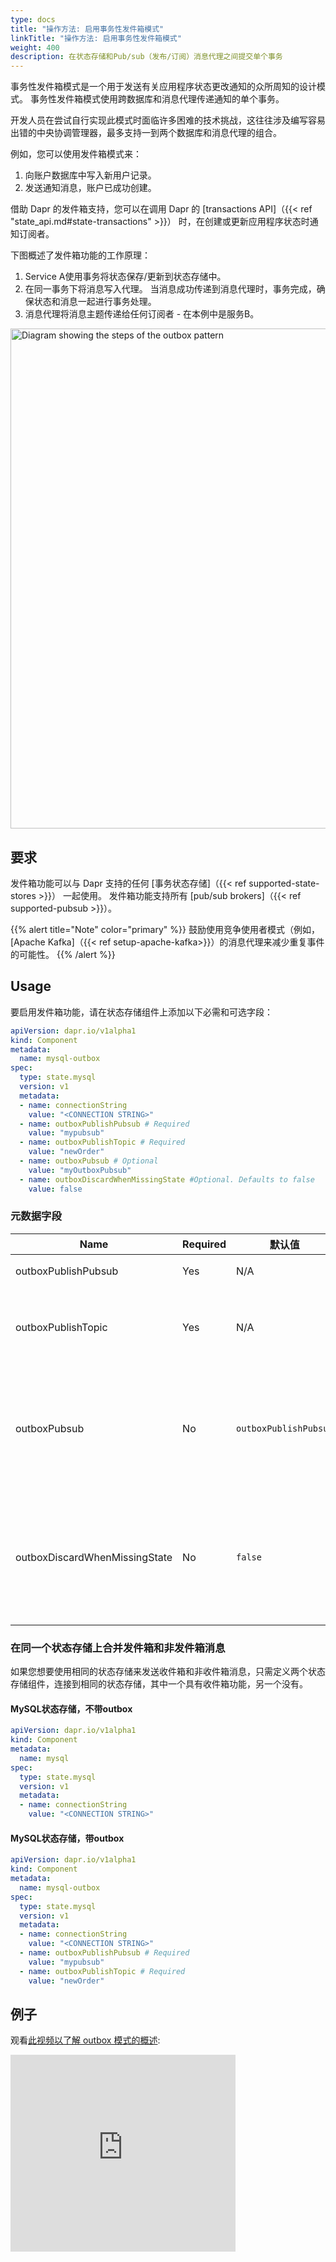 ```yaml
---
type: docs
title: "操作方法: 启用事务性发件箱模式"
linkTitle: "操作方法: 启用事务性发件箱模式"
weight: 400
description: 在状态存储和Pub/sub（发布/订阅）消息代理之间提交单个事务
---
```


事务性发件箱模式是一个用于发送有关应用程序状态更改通知的众所周知的设计模式。 事务性发件箱模式使用跨数据库和消息代理传递通知的单个事务。

开发人员在尝试自行实现此模式时面临许多困难的技术挑战，这往往涉及编写容易出错的中央协调管理器，最多支持一到两个数据库和消息代理的组合。

例如，您可以使用发件箱模式来：

1. 向账户数据库中写入新用户记录。
2. 发送通知消息，账户已成功创建。

借助 Dapr 的发件箱支持，您可以在调用 Dapr 的 [transactions API]（{{< ref "state_api.md#state-transactions" >}}） 时，在创建或更新应用程序状态时通知订阅者。

下图概述了发件箱功能的工作原理：

1. Service A使用事务将状态保存/更新到状态存储中。
2. 在同一事务下将消息写入代理。 当消息成功传递到消息代理时，事务完成，确保状态和消息一起进行事务处理。
3. 消息代理将消息主题传递给任何订阅者 - 在本例中是服务B。

<img src="/images/state-management-outbox.png" width=800 alt="Diagram showing the steps of the outbox pattern">

## 要求

发件箱功能可以与 Dapr 支持的任何 [事务状态存储]（{{< ref supported-state-stores >}}） 一起使用。 发件箱功能支持所有 [pub/sub brokers]（{{< ref supported-pubsub >}}）。

{{% alert title="Note" color="primary" %}}
鼓励使用竞争使用者模式（例如，[Apache Kafka]（{{< ref setup-apache-kafka>}}）的消息代理来减少重复事件的可能性。
{{% /alert %}}

## Usage

要启用发件箱功能，请在状态存储组件上添加以下必需和可选字段：

```yaml
apiVersion: dapr.io/v1alpha1
kind: Component
metadata:
  name: mysql-outbox
spec:
  type: state.mysql
  version: v1
  metadata:
  - name: connectionString
    value: "<CONNECTION STRING>"
  - name: outboxPublishPubsub # Required
    value: "mypubsub"
  - name: outboxPublishTopic # Required
    value: "newOrder"
  - name: outboxPubsub # Optional
    value: "myOutboxPubsub"
  - name: outboxDiscardWhenMissingState #Optional. Defaults to false
    value: false
```

### 元数据字段

| Name                          | Required | 默认值                   | 说明                                                                                                                                                  |
| ----------------------------- | -------- | --------------------- | --------------------------------------------------------------------------------------------------------------------------------------------------- |
| outboxPublishPubsub           | Yes      | N/A                   | 设置 pub/sub 组件的名称，以便在发布状态更改时传递通知                                                                                                                     |
| outboxPublishTopic            | Yes      | N/A                   | 设置接收通过 `outboxPublishPubsub` 配置的发布/订阅上的状态更改的主题。 消息主体将是“insert”或“update”操作的状态事务项                                                                     |
| outboxPubsub                  | No       | `outboxPublishPubsub` | 设置 Dapr 使用的 pub/sub 组件，以协调状态和发布/订阅事务。 如果未设置，则使用配置为 `outboxPublishPubsub` 的 pub/sub 组件。 如果您想要将用于发送通知状态更改的发布/订阅组件与用于协调事务的组件分开，这将非常有用                  |
| outboxDiscardWhenMissingState | No       | `false`               | 通过将`outboxDiscardWhenMissingState`设置为`true`，Dapr 会在数据库中找不到状态并且不重试时丢弃事务。 如果在 Dapr 能够传递消息之前由于任何原因状态存储数据已被删除，并且您希望 Dapr 从发布/订阅中删除项目并停止重试获取状态，则此设置可能很有用 |

### 在同一个状态存储上合并发件箱和非发件箱消息

如果您想要使用相同的状态存储来发送收件箱和非收件箱消息，只需定义两个状态存储组件，连接到相同的状态存储，其中一个具有收件箱功能，另一个没有。

#### MySQL状态存储，不带outbox

```yaml
apiVersion: dapr.io/v1alpha1
kind: Component
metadata:
  name: mysql
spec:
  type: state.mysql
  version: v1
  metadata:
  - name: connectionString
    value: "<CONNECTION STRING>"
```

#### MySQL状态存储，带outbox

```yaml
apiVersion: dapr.io/v1alpha1
kind: Component
metadata:
  name: mysql-outbox
spec:
  type: state.mysql
  version: v1
  metadata:
  - name: connectionString
    value: "<CONNECTION STRING>"
  - name: outboxPublishPubsub # Required
    value: "mypubsub"
  - name: outboxPublishTopic # Required
    value: "newOrder"
```

## 例子

观看[此视频以了解 outbox 模式的概述](https://youtu.be/rTovKpG0rhY?t=1338):

<div class="embed-responsive embed-responsive-16by9">
<iframe width="360" height="315" src="https://www.youtube-nocookie.com/embed/rTovKpG0rhY?si=1xlS54vcdYnLLtOL&amp;start=1338" frameborder="0" allow="accelerometer; autoplay; clipboard-write; encrypted-media; gyroscope; picture-in-picture" allowfullscreen></iframe>
